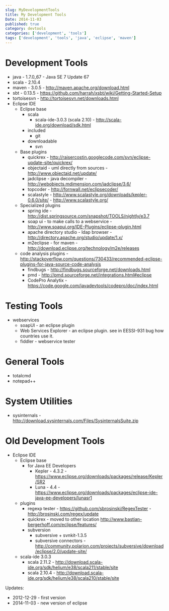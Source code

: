 ```yaml
---
slug: MyDevelopmentTools
title: My Development Tools
Date: 2014-11-03
published: true
category: devtools
categories: ['development', 'tools']
tags: ['development', 'tools', 'java', 'eclipse', 'maven']
---
```


Development Tools
=================
- java - 1.7.0_67 - Java SE 7 Update 67
- scala - 2.10.4
- maven - 3.0.5 - <http://maven.apache.org/download.html>
- sbt - 0.13.5 - <https://github.com/harrah/xsbt/wiki/Getting-Started-Setup>
- tortoisesvn - <http://tortoisesvn.net/downloads.html>
- Eclipse IDE
	- Eclipse base
		- scala
			- scala-ide-3.0.3 (scala 2.10) - <http://scala-ide.org/download/sdk.html>
		- included
			- git
		- downloadable
			- svn
	- Base plugins
		- quickrex - <http://raisercostin.googlecode.com/svn/eclipse-update-site/quickrex/>
		- objectaid - uml directly from sources - <http://www.objectaid.net/update/>
		- jadclipse - java decompiler - <http://webobjects.mdimension.com/jadclipse/3.6/>
		- topcoder - <http://fornwall.net/eclipsecoder/>
		- scalastyle - <http://www.scalastyle.org/downloads/kepler-0.6.0/site/> - <http://www.scalastyle.org/>
	- Specialized plugins
		-   spring ide - <http://dist.springsource.com/snapshot/TOOLS/nightly/e3.7>
		-   soap ui - to make calls to a webservice - <http://www.soapui.org/IDE-Plugins/eclipse-plugin.html>
		-   apache directory studio - ldap browser - <http://directory.apache.org/studio/update/1.x/>
		-   m2eclipse - for maven - <http://download.eclipse.org/technology/m2e/releases>
    -   code analysis plugins - <http://stackoverflow.com/questions/730433/recommended-eclipse-plugins-for-java-source-code-analysis>
        -   findbugs - <http://findbugs.sourceforge.net/downloads.html>
        -   pmd - <http://pmd.sourceforge.net/integrations.html#eclipse>
        -   CodePro Analytix - <https://code.google.com/javadevtools/codepro/doc/index.html>

Testing Tools
=============
-   webservices
    -   soapUI - an eclipse plugin
    -   Web Services Explorer - an eclipse plugin. see in EESSI-931 bug
        how countries use it.
    -   fiddler - webservice tester

General Tools
=============

-   totalcmd
-   notepad++

System Utilities
================

-   sysinternals -
    <http://download.sysinternals.com/Files/SysinternalsSuite.zip>

Old Development Tools
=====================
- Eclipse IDE
	- Eclipse base
		- for Java EE Developers 
			- Kepler - 4.3.2 - <https://www.eclipse.org/downloads/packages/release/Kepler/SR2>
			- Luna - 4.4 - <https://www.eclipse.org/downloads/packages/eclipse-ide-java-ee-developers/lunasr1>
	- plugins
		- regexp tester - <https://github.com/sbrosinski/RegexTester> - <http://brosinski.com/regex/update>
		- quickrex - moved to other location <http://www.bastian-bergerhoff.com/eclipse/features/>
		- subversion
			- subversive + svnkit-1.3.5
			- subversive connectors - <http://community.polarion.com/projects/subversive/download/eclipse/2.0/update-site/>		
	- scala-ide 3.0.3
		- scala 2.11.2 - <http://download.scala-ide.org/sdk/helium/e38/scala211/stable/site>
		- scala 2.10.4 - <http://download.scala-ide.org/sdk/helium/e38/scala210/stable/site>

Updates:
- 2012-12-29 - first version
- 2014-11-03 - new version of eclipse
